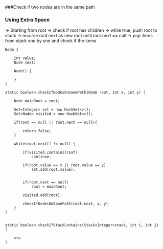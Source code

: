 
###Check if two nodes are in the same path


### Using Extra Space
-> Starting from root
    -> check if root has children
        -> while true, push root to stack
        -> recurse root.next as new root until root.next == null
    -> pop items from stack one by one and check if the items
````
Node {

    int value;
    Node next;

    Node() {

    }
}

static boolean checkIfNodesOnSamePath(Node root, int x, int y) {

    Node mainRoot = root;

    Set<Integer> set = new HashSet<>();
    Set<Node> visited = new HashSet<>();

    if(root == null || root.next == null){

        return false;
    }

    while(root.next() != null) {

        if(visited.contains(root)
            continue;

        if(root.value == x || root.value == y)
            set.add(root.value);


        if(root.next == null)
            root = mainRoot;

        visited.add(root);

        checkIfNodesOnSamePath(root.next, x, y)
    }
}


static boolean checkIfStackContains(Stack<Integer>stack, int i, int j) {

    sta
}